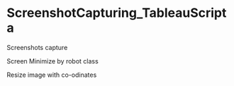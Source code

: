 # ScreenshotCapturing_TableauScripta

Screenshots  capture

Screen Minimize by robot class

Resize image with co-odinates
